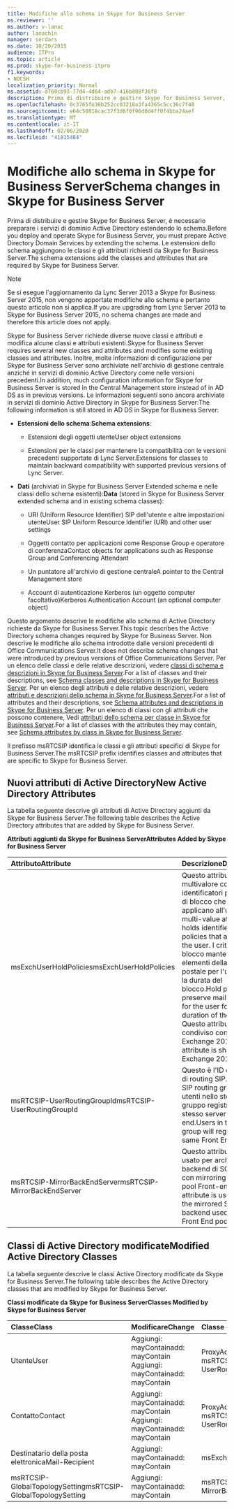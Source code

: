 ```yaml
---
title: Modifiche allo schema in Skype for Business Server
ms.reviewer: ''
ms.author: v-lanac
author: lanachin
manager: serdars
ms.date: 10/20/2015
audience: ITPro
ms.topic: article
ms.prod: skype-for-business-itpro
f1.keywords:
- NOCSH
localization_priority: Normal
ms.assetid: d760cb93-77d4-4d64-adb7-416b808f36f8
description: Prima di distribuire e gestire Skype for Business Server, è necessario preparare i servizi di dominio Active Directory estendendo lo schema. Le estensioni dello schema aggiungono le classi e gli attributi richiesti da Skype for Business Server.
ms.openlocfilehash: 0c3765fe36b252cc03218a3fa4365c5cc36c7f48
ms.sourcegitcommit: e64c50818cac37f3d6f0f96d0d4ff0f4bba24aef
ms.translationtype: MT
ms.contentlocale: it-IT
ms.lasthandoff: 02/06/2020
ms.locfileid: "41815484"
---
```

# <a name="schema-changes-in-skype-for-business-server"></a><span data-ttu-id="0b708-104">Modifiche allo schema in Skype for Business Server</span><span class="sxs-lookup"><span data-stu-id="0b708-104">Schema changes in Skype for Business Server</span></span>
 
<span data-ttu-id="0b708-105">Prima di distribuire e gestire Skype for Business Server, è necessario preparare i servizi di dominio Active Directory estendendo lo schema.</span><span class="sxs-lookup"><span data-stu-id="0b708-105">Before you deploy and operate Skype for Business Server, you must prepare Active Directory Domain Services by extending the schema.</span></span> <span data-ttu-id="0b708-106">Le estensioni dello schema aggiungono le classi e gli attributi richiesti da Skype for Business Server.</span><span class="sxs-lookup"><span data-stu-id="0b708-106">The schema extensions add the classes and attributes that are required by Skype for Business Server.</span></span>

> [!NOTE]
> <span data-ttu-id="0b708-107">Se si esegue l'aggiornamento da Lync Server 2013 a Skype for Business Server 2015, non vengono apportate modifiche allo schema e pertanto questo articolo non si applica.</span><span class="sxs-lookup"><span data-stu-id="0b708-107">If you are upgrading from Lync Server 2013 to Skype for Business Server 2015, no schema changes are made and therefore this article does not apply.</span></span>
  
<span data-ttu-id="0b708-108">Skype for Business Server richiede diverse nuove classi e attributi e modifica alcune classi e attributi esistenti.</span><span class="sxs-lookup"><span data-stu-id="0b708-108">Skype for Business Server requires several new classes and attributes and modifies some existing classes and attributes.</span></span> <span data-ttu-id="0b708-109">Inoltre, molte informazioni di configurazione per Skype for Business Server sono archiviate nell'archivio di gestione centrale anziché in servizi di dominio Active Directory come nelle versioni precedenti.</span><span class="sxs-lookup"><span data-stu-id="0b708-109">In addition, much configuration information for Skype for Business Server is stored in the Central Management store instead of in AD DS as in previous versions.</span></span> <span data-ttu-id="0b708-110">Le informazioni seguenti sono ancora archiviate in servizi di dominio Active Directory in Skype for Business Server:</span><span class="sxs-lookup"><span data-stu-id="0b708-110">The following information is still stored in AD DS in Skype for Business Server:</span></span>
  
- <span data-ttu-id="0b708-111">**Estensioni dello schema**:</span><span class="sxs-lookup"><span data-stu-id="0b708-111">**Schema extensions**:</span></span>
    
  - <span data-ttu-id="0b708-112">Estensioni degli oggetti utente</span><span class="sxs-lookup"><span data-stu-id="0b708-112">User object extensions</span></span>
    
  - <span data-ttu-id="0b708-113">Estensioni per le classi per mantenere la compatibilità con le versioni precedenti supportate di Lync Server.</span><span class="sxs-lookup"><span data-stu-id="0b708-113">Extensions for classes to maintain backward compatibility with supported previous versions of Lync Server.</span></span>
    
- <span data-ttu-id="0b708-114">**Dati** (archiviati in Skype for Business Server Extended schema e nelle classi dello schema esistenti):</span><span class="sxs-lookup"><span data-stu-id="0b708-114">**Data** (stored in Skype for Business Server extended schema and in existing schema classes):</span></span>
    
  - <span data-ttu-id="0b708-115">URI (Uniform Resource Identifier) SIP dell'utente e altre impostazioni utente</span><span class="sxs-lookup"><span data-stu-id="0b708-115">User SIP Uniform Resource Identifier (URI) and other user settings</span></span>
    
  - <span data-ttu-id="0b708-116">Oggetti contatto per applicazioni come Response Group e operatore di conferenza</span><span class="sxs-lookup"><span data-stu-id="0b708-116">Contact objects for applications such as Response Group and Conferencing Attendant</span></span>
    
  - <span data-ttu-id="0b708-117">Un puntatore all'archivio di gestione centrale</span><span class="sxs-lookup"><span data-stu-id="0b708-117">A pointer to the Central Management store</span></span>
    
  - <span data-ttu-id="0b708-118">Account di autenticazione Kerberos (un oggetto computer facoltativo)</span><span class="sxs-lookup"><span data-stu-id="0b708-118">Kerberos Authentication Account (an optional computer object)</span></span>
    
<span data-ttu-id="0b708-119">Questo argomento descrive le modifiche allo schema di Active Directory richieste da Skype for Business Server.</span><span class="sxs-lookup"><span data-stu-id="0b708-119">This topic describes the Active Directory schema changes required by Skype for Business Server.</span></span> <span data-ttu-id="0b708-120">Non descrive le modifiche allo schema introdotte dalle versioni precedenti di Office Communications Server.</span><span class="sxs-lookup"><span data-stu-id="0b708-120">It does not describe schema changes that were introduced by previous versions of Office Communications Server.</span></span> <span data-ttu-id="0b708-121">Per un elenco delle classi e delle relative descrizioni, vedere [classi di schema e descrizioni in Skype for Business Server](schema-classes-and-descriptions.md).</span><span class="sxs-lookup"><span data-stu-id="0b708-121">For a list of classes and their descriptions, see [Schema classes and descriptions in Skype for Business Server](schema-classes-and-descriptions.md).</span></span> <span data-ttu-id="0b708-122">Per un elenco degli attributi e delle relative descrizioni, vedere [attributi e descrizioni dello schema in Skype for Business Server](schema-attributes-and-descriptions.md).</span><span class="sxs-lookup"><span data-stu-id="0b708-122">For a list of attributes and their descriptions, see [Schema attributes and descriptions in Skype for Business Server](schema-attributes-and-descriptions.md).</span></span> <span data-ttu-id="0b708-123">Per un elenco di classi con gli attributi che possono contenere, Vedi [attributi dello schema per classe in Skype for Business Server](schema-attributes-by-class.md).</span><span class="sxs-lookup"><span data-stu-id="0b708-123">For a list of classes with the attributes they may contain, see [Schema attributes by class in Skype for Business Server](schema-attributes-by-class.md).</span></span>
  
<span data-ttu-id="0b708-124">Il prefisso msRTCSIP identifica le classi e gli attributi specifici di Skype for Business Server.</span><span class="sxs-lookup"><span data-stu-id="0b708-124">The msRTCSIP prefix identifies classes and attributes that are specific to Skype for Business Server.</span></span>
  
## <a name="new-active-directory-attributes"></a><span data-ttu-id="0b708-125">Nuovi attributi di Active Directory</span><span class="sxs-lookup"><span data-stu-id="0b708-125">New Active Directory Attributes</span></span>

<span data-ttu-id="0b708-126">La tabella seguente descrive gli attributi di Active Directory aggiunti da Skype for Business Server.</span><span class="sxs-lookup"><span data-stu-id="0b708-126">The following table describes the Active Directory attributes that are added by Skype for Business Server.</span></span>
  
<span data-ttu-id="0b708-127">**Attributi aggiunti da Skype for Business Server**</span><span class="sxs-lookup"><span data-stu-id="0b708-127">**Attributes Added by Skype for Business Server**</span></span>

|<span data-ttu-id="0b708-128">**Attributo**</span><span class="sxs-lookup"><span data-stu-id="0b708-128">**Attribute**</span></span>|<span data-ttu-id="0b708-129">**Descrizione**</span><span class="sxs-lookup"><span data-stu-id="0b708-129">**Description**</span></span>|
|:-----|:-----|
|<span data-ttu-id="0b708-130">msExchUserHoldPolicies</span><span class="sxs-lookup"><span data-stu-id="0b708-130">msExchUserHoldPolicies</span></span>  <br/> |<span data-ttu-id="0b708-131">Questo attributo multivalore contiene gli identificatori per i criteri di blocco che si applicano all'utente.</span><span class="sxs-lookup"><span data-stu-id="0b708-131">This multi-value attribute holds identifiers for hold policies that apply to the user.</span></span> <span data-ttu-id="0b708-132">I criteri di blocco mantengono gli elementi della cassetta postale per l'utente per la durata del blocco.</span><span class="sxs-lookup"><span data-stu-id="0b708-132">Hold policies preserve mailbox items for the user for the duration of the hold.</span></span> <span data-ttu-id="0b708-133">Questo attributo è condiviso con Exchange 2013.</span><span class="sxs-lookup"><span data-stu-id="0b708-133">This attribute is shared with Exchange 2013.</span></span>  <br/> |
|<span data-ttu-id="0b708-134">msRTCSIP-UserRoutingGroupId</span><span class="sxs-lookup"><span data-stu-id="0b708-134">msRTCSIP-UserRoutingGroupId</span></span>  <br/> |<span data-ttu-id="0b708-135">Questo è l'ID del gruppo di routing SIP.</span><span class="sxs-lookup"><span data-stu-id="0b708-135">This is the SIP routing group ID.</span></span> <span data-ttu-id="0b708-136">Gli utenti nello stesso gruppo registreranno lo stesso server front-end.</span><span class="sxs-lookup"><span data-stu-id="0b708-136">Users in the same group will register to the same Front End Server.</span></span>  <br/> |
|<span data-ttu-id="0b708-137">msRTCSIP-MirrorBackEndServer</span><span class="sxs-lookup"><span data-stu-id="0b708-137">msRTCSIP-MirrorBackEndServer</span></span>  <br/> |<span data-ttu-id="0b708-138">Questo attributo viene usato per archiviare il backend di SQL Server con mirroring usato dal pool Front-end.</span><span class="sxs-lookup"><span data-stu-id="0b708-138">This attribute is used to store the mirrored SQL Server backend used by the Front End pool.</span></span>  <br/> |
   
## <a name="modified-active-directory-classes"></a><span data-ttu-id="0b708-139">Classi di Active Directory modificate</span><span class="sxs-lookup"><span data-stu-id="0b708-139">Modified Active Directory Classes</span></span>

<span data-ttu-id="0b708-140">La tabella seguente descrive le classi Active Directory modificate da Skype for Business Server.</span><span class="sxs-lookup"><span data-stu-id="0b708-140">The following table describes the Active Directory classes that are modified by Skype for Business Server.</span></span>
  
<span data-ttu-id="0b708-141">**Classi modificate da Skype for Business Server**</span><span class="sxs-lookup"><span data-stu-id="0b708-141">**Classes Modified by Skype for Business Server**</span></span>

|<span data-ttu-id="0b708-142">**Classe**</span><span class="sxs-lookup"><span data-stu-id="0b708-142">**Class**</span></span>|<span data-ttu-id="0b708-143">**Modificare**</span><span class="sxs-lookup"><span data-stu-id="0b708-143">**Change**</span></span>|<span data-ttu-id="0b708-144">**Classe o attributo**</span><span class="sxs-lookup"><span data-stu-id="0b708-144">**Class or Attribute**</span></span>|
|:-----|:-----|:-----|
|<span data-ttu-id="0b708-145">Utente</span><span class="sxs-lookup"><span data-stu-id="0b708-145">User</span></span>  <br/> |<span data-ttu-id="0b708-146">Aggiungi: mayContain</span><span class="sxs-lookup"><span data-stu-id="0b708-146">add: mayContain</span></span>  <br/> <span data-ttu-id="0b708-147">Aggiungi: mayContain</span><span class="sxs-lookup"><span data-stu-id="0b708-147">add: mayContain</span></span>  <br/> |<span data-ttu-id="0b708-148">ProxyAddresses</span><span class="sxs-lookup"><span data-stu-id="0b708-148">ProxyAddresses</span></span>  <br/> <span data-ttu-id="0b708-149">msRTCSIP-UserRoutingGroupId</span><span class="sxs-lookup"><span data-stu-id="0b708-149">msRTCSIP-UserRoutingGroupId</span></span>  <br/> |
|<span data-ttu-id="0b708-150">Contatto</span><span class="sxs-lookup"><span data-stu-id="0b708-150">Contact</span></span>  <br/> |<span data-ttu-id="0b708-151">Aggiungi: mayContain</span><span class="sxs-lookup"><span data-stu-id="0b708-151">add: mayContain</span></span>  <br/> <span data-ttu-id="0b708-152">Aggiungi: mayContain</span><span class="sxs-lookup"><span data-stu-id="0b708-152">add: mayContain</span></span>  <br/> |<span data-ttu-id="0b708-153">ProxyAddresses</span><span class="sxs-lookup"><span data-stu-id="0b708-153">ProxyAddresses</span></span>  <br/> <span data-ttu-id="0b708-154">msRTCSIP-UserRoutingGroupId</span><span class="sxs-lookup"><span data-stu-id="0b708-154">msRTCSIP-UserRoutingGroupId</span></span>  <br/> |
|<span data-ttu-id="0b708-155">Destinatario della posta elettronica</span><span class="sxs-lookup"><span data-stu-id="0b708-155">Mail-Recipient</span></span>  <br/> |<span data-ttu-id="0b708-156">Aggiungi: mayContain</span><span class="sxs-lookup"><span data-stu-id="0b708-156">add: mayContain</span></span>  <br/> |<span data-ttu-id="0b708-157">msExchUserHoldPolicies</span><span class="sxs-lookup"><span data-stu-id="0b708-157">msExchUserHoldPolicies</span></span>  <br/> |
|<span data-ttu-id="0b708-158">msRTCSIP-GlobalTopologySetting</span><span class="sxs-lookup"><span data-stu-id="0b708-158">msRTCSIP-GlobalTopologySetting</span></span>  <br/> |<span data-ttu-id="0b708-159">Aggiungi: mayContain</span><span class="sxs-lookup"><span data-stu-id="0b708-159">add: mayContain</span></span>  <br/> |<span data-ttu-id="0b708-160">msRTCSIP-MirrorBackEndServer</span><span class="sxs-lookup"><span data-stu-id="0b708-160">msRTCSIP-MirrorBackEndServer</span></span>  <br/> |
   

